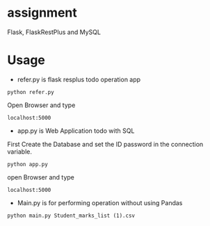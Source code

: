 # assignment
Flask, FlaskRestPlus and MySQL

# Usage
- refer.py is flask resplus todo operation app
```
python refer.py
```
Open Browser and type
```
localhost:5000
```
- app.py is Web Application todo with SQL

First Create the Database and set the ID password in the connection variable.
```
python app.py
```
open Browser and type
```
localhost:5000
```

- Main.py is for performing operation without using Pandas
```
python main.py Student_marks_list (1).csv
```

